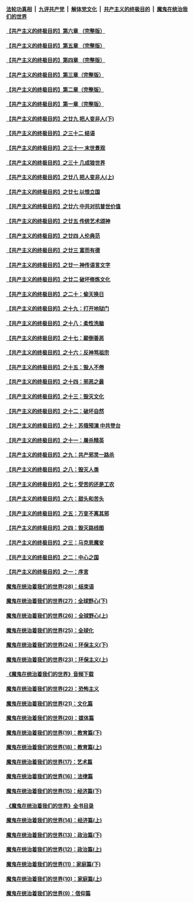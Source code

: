 ####  [法轮功真相](../../../../basic/blob/master/README.md?t=05201601) &nbsp;|&nbsp; [九评共产党](../../../../9ping.md/blob/master/README.md?t=05201601) &nbsp;|&nbsp; [解体党文化](../../../../jtdwh.md/blob/master/README.md?t=05201601)  &nbsp;|&nbsp; [共产主义的终极目的](../../../../gczydzjmd.md/blob/master/README.md?t=05201601) &nbsp;|&nbsp; [魔鬼在统治我们的世界](../../../../mgztzwmdsj.md/blob/master/README.md?t=05201601) 

#### [【共产主义的终极目的】第六章 （完整版）](../pages/nsc422/n11428913.md?t=05201601) 

#### [【共产主义的终极目的】第五章 （完整版）](../pages/nsc422/n11428912.md?t=05201601) 

#### [【共产主义的终极目的】第四章 （完整版）](../pages/nsc422/n11428907.md?t=05201601) 

#### [【共产主义的终极目的】第三章（完整版）](../pages/nsc422/n11428848.md?t=05201601) 

#### [【共产主义的终极目的】第二章（完整版）](../pages/nsc422/n11428831.md?t=05201601) 

#### [【共产主义的终极目的】第一章（完整版）](../pages/nsc422/n11417651.md?t=05201601) 

#### [【共产主义的终极目的】之廿九 把人变非人(下)](../pages/nsc422/n11344140.md?t=05201601) 

#### [【共产主义的终极目的】之三十二 结语](../pages/nsc422/n11360535.md?t=05201601) 

#### [【共产主义的终极目的】之三十一 末世景观](../pages/nsc422/n11351129.md?t=05201601) 

#### [【共产主义的终极目的】之三十 几成狼世界](../pages/nsc422/n11348280.md?t=05201601) 

#### [【共产主义的终极目的】之廿八 把人变非人(上)](../pages/nsc422/n11340492.md?t=05201601) 

#### [【共产主义的终极目的】之廿七 以恨立国](../pages/nsc422/n11336944.md?t=05201601) 

#### [【共产主义的终极目的】之廿六 中共对抗普世价值](../pages/nsc422/n11324785.md?t=05201601) 

#### [【共产主义的终极目的】之廿五 传统艺术颂神](../pages/nsc422/n11296396.md?t=05201601) 

#### [【共产主义的终极目的】之廿四 人伦典范](../pages/nsc422/n11296397.md?t=05201601) 

#### [【共产主义的终极目的】之廿三 富而有德](../pages/nsc422/n11283598.md?t=05201601) 

#### [【共产主义的终极目的】之廿一 神传语言文字](../pages/nsc422/n11263265.md?t=05201601) 

#### [【共产主义的终极目的】之廿二 破坏修炼文化](../pages/nsc422/n11245728.md?t=05201601) 

#### [【共产主义的终极目的】之二十：偷天换日](../pages/nsc422/n11238846.md?t=05201601) 

#### [【共产主义的终极目的】之十九：打开地狱门](../pages/nsc422/n11206376.md?t=05201601) 

#### [【共产主义的终极目的】之十八：柔性洗脑](../pages/nsc422/n11199994.md?t=05201601) 

#### [【共产主义的终极目的】之十七：颠倒善恶](../pages/nsc422/n11179782.md?t=05201601) 

#### [【共产主义的终极目的】之十六：反神骂祖宗](../pages/nsc422/n11166798.md?t=05201601) 

#### [【共产主义的终极目的】之十五：毁人不倦](../pages/nsc422/n11166792.md?t=05201601) 

#### [【共产主义的终极目的】之十四：邪恶之最](../pages/nsc422/n11150249.md?t=05201601) 

#### [【共产主义的终极目的】之十三：毁灭文化](../pages/nsc422/n11135227.md?t=05201601) 

#### [【共产主义的终极目的】之十二：破坏自然](../pages/nsc422/n11135214.md?t=05201601) 

#### [【共产主义的终极目的】之十：苏俄预演 中共登台](../pages/nsc422/n11118424.md?t=05201601) 

#### [【共产主义的终极目的】之十一：屠杀精英](../pages/nsc422/n11118442.md?t=05201601) 

#### [【共产主义的终极目的】之九：共产邪灵一路杀](../pages/nsc422/n11114139.md?t=05201601) 

#### [【共产主义的终极目的】之八：毁灭人类](../pages/nsc422/n11108503.md?t=05201601) 

#### [【共产主义的终极目的】之七：受苦的还是工农](../pages/nsc422/n11101809.md?t=05201601) 

#### [【共产主义的终极目的】之六：甜头和苦头](../pages/nsc422/n11096971.md?t=05201601) 

#### [【共产主义的终极目的】之五：万变不离其邪](../pages/nsc422/n11091285.md?t=05201601) 

#### [【共产主义的终极目的】之四：毁灭路线图](../pages/nsc422/n11086284.md?t=05201601) 

#### [【共产主义的终极目的】之三：马克思魔变](../pages/nsc422/n11061941.md?t=05201601) 

#### [【共产主义的终极目的】之二：中心之国](../pages/nsc422/n11047728.md?t=05201601) 

#### [【共产主义的终极目的】之一：序言](../pages/nsc422/n11086077.md?t=05201601) 

#### [魔鬼在统治着我们的世界(28)：结束语](../pages/nsc422/n10936246.md?t=05201601) 

#### [魔鬼在统治着我们的世界(27)：全球野心(下)](../pages/nsc422/n10928319.md?t=05201601) 

#### [魔鬼在统治着我们的世界(26)：全球野心(上)](../pages/nsc422/n10900318.md?t=05201601) 

#### [魔鬼在统治着我们的世界(25)：全球化](../pages/nsc422/n10788205.md?t=05201601) 

#### [魔鬼在统治着我们的世界(24)：环保主义(下)](../pages/nsc422/n10695307.md?t=05201601) 

#### [魔鬼在统治着我们的世界(23)：环保主义(上)](../pages/nsc422/n10688613.md?t=05201601) 

#### [《魔鬼在统治着我们的世界》音频下载](../pages/nsc422/n10635553.md?t=05201601) 

#### [魔鬼在统治着我们的世界(22)：恐怖主义](../pages/nsc422/n10614727.md?t=05201601) 

#### [魔鬼在统治着我们的世界(21)：文化篇](../pages/nsc422/n10597706.md?t=05201601) 

#### [魔鬼在统治着我们的世界(20)：媒体篇](../pages/nsc422/n10586579.md?t=05201601) 

#### [魔鬼在统治着我们的世界(19)：教育篇(下)](../pages/nsc422/n10564808.md?t=05201601) 

#### [魔鬼在统治着我们的世界(18)：教育篇(上)](../pages/nsc422/n10526970.md?t=05201601) 

#### [魔鬼在统治着我们的世界(17)：艺术篇](../pages/nsc422/n10499093.md?t=05201601) 

#### [魔鬼在统治着我们的世界(16)：法律篇](../pages/nsc422/n10485969.md?t=05201601) 

#### [魔鬼在统治着我们的世界(15)：经济篇(下)](../pages/nsc422/n10469975.md?t=05201601) 

#### [《魔鬼在统治着我们的世界》全书目录](../pages/nsc422/n10464261.md?t=05201601) 

#### [魔鬼在统治着我们的世界(14)：经济篇(上)](../pages/nsc422/n10457370.md?t=05201601) 

#### [魔鬼在统治着我们的世界(13)：政治篇(下)](../pages/nsc422/n10448270.md?t=05201601) 

#### [魔鬼在统治着我们的世界(12)：政治篇(上)](../pages/nsc422/n10444576.md?t=05201601) 

#### [魔鬼在统治着我们的世界(11)：家庭篇(下)](../pages/nsc422/n10440961.md?t=05201601) 

#### [魔鬼在统治着我们的世界(10)：家庭篇(上)](../pages/nsc422/n10435448.md?t=05201601) 

#### [魔鬼在统治着我们的世界(9)：信仰篇](../pages/nsc422/n10432159.md?t=05201601) 

